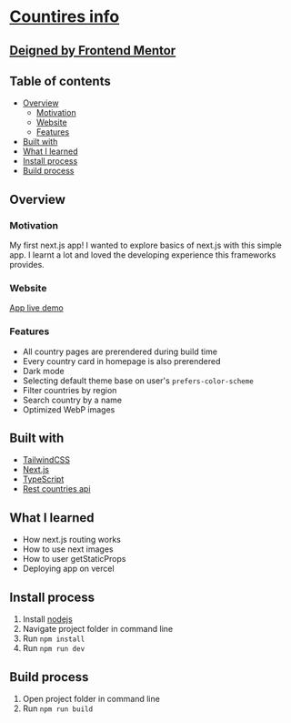 # [Countires info](https://countries-info-pawel1894.vercel.app/)

## [Deigned by Frontend Mentor](https://www.frontendmentor.io/challenges/rest-countries-api-with-color-theme-switcher-5cacc469fec04111f7b848ca)

## Table of contents

- [Overview](#overview)
  - [Motivation](#motivation)
  - [Website](#website)  
  - [Features](#features)
- [Built with](#built-with)  
- [What I learned](#what-i-learned)
- [Install process](#install-process)
- [Build process](#build-process)
  
## Overview   

### Motivation

My first next.js app! I wanted to explore basics of next.js with this simple app. I learnt a lot and loved the developing experience this frameworks provides.

### Website

[App live demo](https://countries-info-pawel1894.vercel.app/)

### Features

 - All country pages are prerendered during build time
 - Every country card in homepage is also prerendered 
 - Dark mode 
 - Selecting default theme base on user's ``` prefers-color-scheme ```
 - Filter countries by region
 - Search country by a name
 - Optimized WebP images

## Built with

 - [TailwindCSS](https://tailwindcss.com/)
 - [Next.js](https://nextjs.org/)
 - [TypeScript](https://www.typescriptlang.org/)
 - [Rest countries api](https://restcountries.com/) 
 
## What I learned 
 - How next.js routing works
 - How to use next images
 - How to user getStaticProps
 - Deploying app on vercel  
 
## Install process

1. Install [nodejs](https://nodejs.org/en/download/)
2. Navigate project folder in command line
3. Run `npm install`
4. Run `npm run dev`


## Build process

1. Open project folder in command line
2. Run `npm run build`
